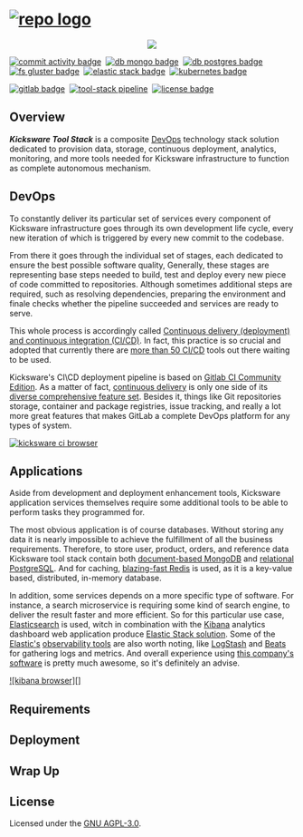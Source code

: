 # [![repo logo][]][Kicksware url]

<p align="center">
	<a href="https://kicksware.com">
		<img src="https://img.shields.io/website?label=Visit%20website&down_message=unavailable&up_color=teal&up_message=kicksware.com%20%7C%20online&url=https%3A%2F%2Fkicksware.com">
	</a>
</p>

[![commit activity badge]][repo commit activity]&nbsp;
[![db mongo badge]][repo commit activity]&nbsp;
[![db postgres badge]][repo commit activity]&nbsp;
[![fs gluster badge]][repo commit activity]&nbsp;
[![elastic stack badge]][repo commit activity]&nbsp;
[![kubernetes badge]](https://kubernetes.io)&nbsp;

[![gitlab badge]](https://ci.kicksware.com/kicksware/kicksware-tool-stack)&nbsp;
[![tool-stack pipeline]](https://ci.kicksware.com/kicksware/tool-stack/-/commits/master)&nbsp;
[![license badge]](https://www.gnu.org/licenses/agpl-3.0)

## Overview

_**Kicksware Tool Stack**_ is a composite [DevOps][devops] technology stack solution dedicated to provision data, storage, continuous deployment, analytics, monitoring, and more tools needed for Kicksware infrastructure to function as complete autonomous mechanism.

## DevOps

To constantly deliver its particular set of services every component of Kicksware infrastructure goes through its own development life cycle, every new iteration of which is triggered by every new commit to the codebase.

From there it goes through the individual set of stages, each dedicated to ensure the best possible software quality, Generally, these stages are representing base steps needed to build, test and deploy every new piece of code committed to repositories. Although sometimes additional steps are required, such as resolving dependencies, preparing the environment and finale checks whether the pipeline succeeded and services are ready to serve.

This whole process is accordingly called [Continuous delivery (deployment) and continuous integration (CI/CD)][continuous delivery]. In fact, this practice is so crucial and adopted that currently there are [more than 50 CI/CD][50 ci\cd] tools out there waiting to be used.

Kicksware's CI\CD deployment pipeline is based on [Gitlab CI Community Edition][gitlab ce]. As a matter of fact, [continuous delivery][gitlab ci] is only one side of its [diverse comprehensive feature set][gitlab features]. Besides it, things like Git repositories storage, container and package registries, issue tracking, and really a lot more great features that makes GitLab a complete DevOps platform for any types of system.

[![kicksware ci browser][]][kicksware ci url]

## Applications

Aside from development and deployment enhancement tools, Kicksware application services themselves require some additional tools to be able to perform tasks they programmed for.

The most obvious application is of course databases. Without storing any data it is nearly impossible to achieve the fulfillment of all the business requirements. Therefore, to store user, product, orders, and reference data Kicksware tool stack contain both [document-based MongoDB][mongodb] and [relational PostgreSQL][postgresql]. And for caching, [blazing-fast Redis][redis] is used, as it is a key-value based, distributed, in-memory database.

In addition, some services depends on a more specific type of software. For instance, a search microservice is requiring some kind of search engine, to deliver the result faster and more efficient. So for this particular use case, [Elasticsearch][elasticsearch] is used, witch in combination with the [Kibana][kibana] analytics dashboard web application produce [Elastic Stack solution][elastic stack]. Some of the [Elastic's][elastic co] [observability tools][elastic observability] are also worth noting, like [LogStash][elastic logstash] and [Beats][elastic beats] for gathering logs and metrics. And overall experience using [this company's software][elastic co] is pretty much awesome, so it's definitely an advise.

[![kibana browser][]][analytics url]

## Requirements



## Deployment

## Wrap Up

## License

Licensed under the [GNU AGPL-3.0][license file].

[repo logo]: https://ci.kicksware.com/kicksware/tool-stack/-/raw/master/assets/repo-logo.png
[kicksware url]: https://kicksware.com

[Website badge]: https://img.shields.io/website?label=Visit%20website&down_message=unavailable&up_color=teal&up_message=kicksware.com%20%7C%20online&url=https%3A%2F%2Fkicksware.com
[commit activity badge]: https://img.shields.io/github/commit-activity/m/timoth-y/kicksware-tool-stack?label=Commit%20activity&color=teal
[repo commit activity]: https://github.com/timoth-y/kicksware-tool-stack/graphs/commit-activity
[lines counter]: https://img.shields.io/tokei/lines/github/timoth-y/kicksware-tool-stack?color=teal&label=Lines
[db mongo badge]: https://img.shields.io/badge/DB-MongoDB-informational?style=flat&logo=mongoDB&logoColor=white&color=60A053&logoColor=60A053
[db postgres badge]: https://img.shields.io/badge/DB-PostgreSQL-informational?style=flat&logo=postgresql&logoColor=3C87B7&color=4e7cac
[fs gluster badge]: https://img.shields.io/badge/FS-Gluster-informational?style=flat&logo=buffer&logoColor=white&color=CE9F3B
[elastic stack badge]: https://img.shields.io/badge/Tools-Elastic%20Stack-informational?style=flat&logo=elastic%20stack&logoColor=56BCB2&color=teal
[license badge]: https://img.shields.io/badge/License-AGPL%20v3-blue.svg?color=teal
[kubernetes badge]: https://img.shields.io/badge/DevOps-Kubernetes-informational?style=flat&logo=kubernetes&logoColor=white&color=316DE6
[gitlab badge]: https://img.shields.io/badge/CI-Gitlab_CE-informational?style=flat&logo=gitlab&logoColor=white&color=FCA326
[tool-stack pipeline]: https://ci.kicksware.com/kicksware/tool-stack/badges/master/pipeline.svg?key_text=Tool%20Stack%20|%20pipeline&key_width=125

[devops]: https://aws.amazon.com/devops/what-is-devops/
[continuous delivery]: https://aws.amazon.com/devops/continuous-delivery/
[50 ci\cd]: https://stackify.com/top-continuous-integration-tools/
[gitlab ce]: https://about.gitlab.com/stages-devops-lifecycle/
[gitlab ci]: https://about.gitlab.com/stages-devops-lifecycle/continuous-integration/
[gitlab features]: https://about.gitlab.com/features/

[kicksware ci browser]: https://ci.kicksware.com/kicksware/tool-stack/-/raw/master/assets/ci-browser.png
[kicksware ci url]: https://ci.kicksware.com/kicksware

[postgresql]: https://www.postgresql.org/
[mongodb]: https://www.mongodb.com/
[redis]: https://redis.io/
[elasticsearch]: https://www.elastic.co/elasticsearch/
[kibana]: https://www.elastic.co/kibana
[elastic stack]: https://www.elastic.co/elastic-stack
[elastic observability]: https://www.elastic.co/observability
[elastic logstash]: https://www.elastic.co/logstash
[elastic beats]: https://www.elastic.co/beats/
[elastic co]: https://www.elastic.co/about/

[kibana brouwser]: h
[analytics url]: https://analitics.kicksware.com/app


[docker-desktop]: https://docs.docker.com/desktop/
[docker-compose]: https://docs.docker.com/compose/
[compose config]: https://github.com/timoth-y/kicksware-tool-stack/blob/master/docker-compose.yml
[ci compose config]: https://github.com/timoth-y/kicksware-tool-stack/blob/master/.gitlab/.gitlab-ci.compose.yml
[ci k8s config]: https://github.com/timoth-y/kicksware-tool-stack/blob/master/.gitlab-ci.yml

[helm]: https://helm.sh/
[helm chart]: https://github.com/timoth-y/kicksware-tool-stack/tree/master/webapp-chart

[license file]: https://github.com/timoth-y/kicksware-tool-stack/blob/master/LICENSE
